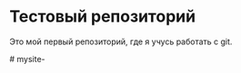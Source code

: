# Тестовый репозиторий

Это мой первый репозиторий, где я учусь работать с git.  

#   m y s i t e -  
 